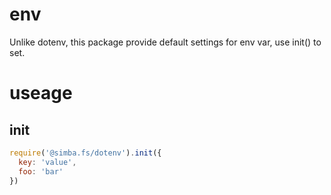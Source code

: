 # env
Unlike dotenv, this package provide default settings for env var, use init() to set.

# useage
## init
```js
require('@simba.fs/dotenv').init({
  key: 'value',
  foo: 'bar'
})

